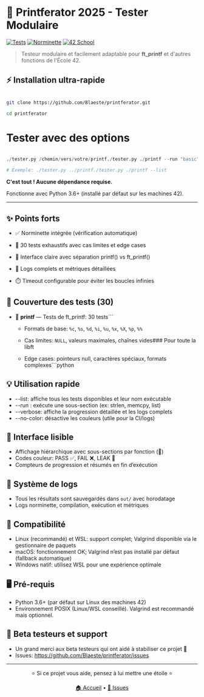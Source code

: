 # 🚀 Printferator 2025 - Tester Modulaire

[![Tests](https://img.shields.io/badge/Tests-30%2F30-brightgreen)](https://github.com/Blaeste/printferator)
[![Norminette](https://img.shields.io/badge/Norminette-100%25-blue)](https://github.com/42School/norminette)
[![42 School](https://img.shields.io/badge/42-School-000000)](https://42.fr)

> Testeur modulaire et facilement adaptable pour **ft_printf** et d'autres fonctions de l'École 42.


## ⚡ Installation ultra-rapide

```bash

git clone https://github.com/Blaeste/printferator.git

cd printferator

```

# Tester avec des options

```bash./tester.py ./printf --verbose

./tester.py /chemin/vers/votre/printf./tester.py ./printf --run "basic"

# Exemple: ./tester.py ../printf./tester.py ./printf --list

``````

**C'est tout ! Aucune dépendance requise.**

Fonctionne avec Python 3.6+ (installé par défaut sur les machines 42).

---

## ✨ Points forts

- ✅ Norminette intégrée (vérification automatique)

- 🧪 30 tests exhaustifs avec cas limites et edge cases

- 🎨 Interface claire avec séparation printf() vs ft_printf()

- 🧾 Logs complets et métriques détaillées

- ⏱️ Timeout configurable pour éviter les boucles infinies


## 🎯 Couverture des tests (30)

- 📂 **printf** — Tests de ft_printf: 30 tests```

  - Formats de base: `%c`, `%s`, `%d`, `%i`, `%u`, `%x`, `%X`, `%p`, `%%`

  - Cas limites: `NULL`, valeurs maximales, chaînes vides### Pour toute la libft

  - Edge cases: pointeurs null, caractères spéciaux, formats complexes```python

## 💡 Utilisation rapide

- --list: affiche tous les tests disponibles et leur nom exécutable
- --run <nom>: exécute une sous-section (ex: strlen, memcpy, list)
- --verbose: affiche la progression détaillée et les logs complets
- --no-color: désactive les couleurs (utile pour la CI/logs)

## 🎨 Interface lisible
- Affichage hiérarchique avec sous-sections par fonction (📂)
- Codes couleur: PASS ✅, FAIL ❌, LEAK 🚰
- Compteurs de progression et résumés en fin d’exécution

## 🧾 Système de logs
- Tous les résultats sont sauvegardés dans `out/` avec horodatage
- Logs norminette, compilation, exécution et métriques

## 🧩 Compatibilité
- Linux (recommandé) et WSL: support complet; Valgrind disponible via le gestionnaire de paquets
- macOS: fonctionnement OK; Valgrind n’est pas installé par défaut (fallback automatique)
- Windows natif: utilisez WSL pour une expérience optimale

## 🖥️ Pré-requis

- Python 3.6+ (par défaut sur Linux des machines 42)
- Environnement POSIX (Linux/WSL conseillé). Valgrind est recommandé mais optionnel.

## 🤝 Beta testeurs et support

- Un grand merci aux beta testeurs qui ont aidé à stabiliser ce projet 🙌
- Issues: https://github.com/Blaeste/printferator/issues

---

<div align="center">

⭐ Si ce projet vous aide, pensez à lui mettre une étoile ⭐

[🏠 Accueil](https://github.com/Blaeste/printferator) • [🐛 Issues](https://github.com/Blaeste/printferator/issues)

</div>

